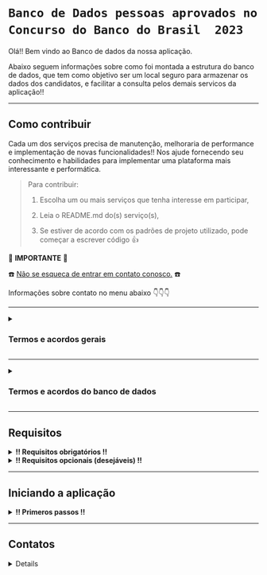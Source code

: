 
# `Banco de Dados pessoas aprovados no Concurso do Banco do Brasil  2023`

Olá!! Bem vindo ao Banco de dados da nossa aplicação.

Abaixo seguem informações sobre como foi montada a estrutura do banco de dados, que tem como objetivo ser um local seguro para armazenar os dados dos candidatos, e facilitar a consulta pelos demais servicos da aplicação!!

<hr>

## Como contribuir ##
Cada um dos serviços precisa de manutenção, melhoraria de performance e implementação de novas funcionalidades!!
Nos ajude fornecendo seu conhecimento e habilidades para implementar uma plataforma mais interessante e performática.

  > Para contribuir:
  >
  > 1. Escolha um ou mais serviços que tenha interesse em participar,
  >
  > 2. Leia o README.md do(s) serviço(s),
  >  
  > 3. Se estiver de acordo com os padrões de projeto utilizado, pode começar a escrever código :thumbsup:

:loudspeaker: **IMPORTANTE** :loudspeaker:

:telephone: [Não se esqueca de entrar em contato conosco.](#contatos) :telephone:

Informações sobre contato no menu abaixo :point_down::point_down::point_down:

<hr>

<details>

  <summary>
    <strong>
      <h3>
        Termos e acordos gerais
      </h3>
    </strong>
  </summary>

Aos interessados em particiar do projeto, segue abaixo as recomendações e regras a serem seguidas pelos contribuidores.
  - Cada serviço tem suas regras e recomendações específicas, consulte o README.md de cada serviço para mais detalhes.
  - Padrões de projeto devem ser seguidos, a fim de se evitar conflitos.
  - Para todos os serviços utilizamos a estrutura de [Git](https://blog.rocketseat.com.br/iniciando-com-git-github/) e [Git Flow](https://medium.com/trainingcenter/utilizando-o-fluxo-git-flow-e63d5e0d5e04).
  - Todos os serviços se integram através de containers [docker](https://www.docker.com/) - para mais informações sobre containers [docker / docker compose / docker-cli](https://docs.docker.com/get-started/overview/) consulte a documentação.
  - Pull requests seomente serão mergeados após aprovação de pelo menos 1 (um) outro colaborador.

</details>

<hr>

<details>

  <summary>
    <strong>
      <h3>
        Termos e acordos do banco de dados
      </h3>
    </strong>
  </summary>

O banco utilizado para o projeto escolhido foi o **Postgres**.
Especificações do banco de dados:
  - Relacional;
  - Tabelas terão a primeira letra do nome maiúscula;
  - Tabelas terão o nome no prefencialmente no plural;
  - [Snake case](https://en.wikipedia.org/wiki/Snake_case),
  - Todos os nomes das entidades, colunas, tabelas devem estar em inglês
  - 3FN - (3ª forma normal), para mais informações sobre normalização de tabelas acesse [esse link](https://learn.microsoft.com/pt-br/office/troubleshoot/access/database-normalization-description)

#### Qualquer alteração da modelagem do banco de dados deverá seguir as especificações acima mencionadas. ####

## Estrutura ##
O Banco está normalizado até a 3ª forma normal (3FN).
A entidades existentes no banco são:
  - Usuários (todos os aprovados no certame) - `Users`;
  - Ranking global (classificação de todos os usuários) - `Global_ranking`;
  - Ranking PCD (classificação exclusiva dos usuários PCD - Pessoa Com Deficiência) - `Pcd_ranking`;
  - Ranking PPP (classificação exclusiva dos usuários PPP - Pessoa Preta ou Parda) - `Ppp_ranking`;
  - Status do usuário (ultimo status do usuário na lista de convocação) - `Status_users`
  - Lotação (departamente e localidade do usuário convocado) - `Job_locations`
  - Turma (turma de ingresso do usuário para treinamento) - `Classes`
  - Cidades (cidades disponíveis para lotação do usuário convocado) - `Cities`
  - Departamento (departamentos disponíveis para lotação do usuário convocado) - `Departments`

  Segue abaixo um diagrama de entidade e relacionamento:

  ![diagrama de entidade e relacionamento](./images/diagrama-de-entidade-e-relacionamento.png)
  
</details>

<hr>

## Requisitos ##

<details>

  <summary>
    <strong>
      !! Requisitos obrigatórios !!
    </strong>
  </summary>
  
  <br>
  
  1. Docker :red_circle::

       - Para verificar a instalação do `docker` execute no terminal:

         ```
         $ docker --version
         ```

         caso o retorno seja algo como:

         ```
         $ docker: command not found
         ```

         siga pra este [link - Instalação do Docker Engine -](https://docs.docker.com/engine/install/) para realizar a instalação do Docker.

</details>

<details>
  <summary>
    <strong>
      !! Requisitos opcionais (desejáveis) !!
    </strong>
  </summary>

  <br>

  1. Node.js :green_circle::
     
      - Para verificar a instalação do `node` execute no terminal:

        ```
        $ node --version
        ```

        caso o retorno seja algo como:

        ```
        $ Command 'node' not found, but can be installed with:
        $ sudo apt install nodejs
        ```

        siga pra este [link - Inslação do Node através do NVM -](https://github.com/nvm-sh/nvm#installing-and-updating) para realizar a instalação do node.js.

  <br>
  <br>

  2. Python versão 3 ou superior :green_circle::

       - Para verificar a instalção do `python3` execute no terminal:

         ```
         $ python3 --version
         ```

         caso o retorno seja algo como:

         ```
         $ command not found: python
         ```

         siga para esse [link - Instalação do python -](https://wiki.python.org/moin/BeginnersGuide/Download) para realizar a instalação do python 3 ou superior.
  
</details>

<hr>

## Iniciando a aplicação ##

<details>

   <summary>
     <strong>
       ‼ Primeros passos !!
     </strong>
   </summary>

  <br>

   1. Clone o repositório
      
      - Use um dos comandos abaixo:
        - `git clone git@github.com:TheWonderRat/quem_ta_on_no_bb.git`
        - `git clone https://github.com/TheWonderRat/quem_ta_on_no_bb.git`
      - Entre na pasta do repositório que você acabou de clonar:
        - `cd quem_ta_on_no_bb`
      - Entre na pasta do banco de dados:
        - `cd database` 

  <br>
  <br>
   
  2. Crie um arquvivo `.env`:
   
      - User o comando abaixo para criar uma arquivo para definir as variáveis de ambiente:

        ```
        $ touch .env
        ```
    
      - Abra o arquivo `.env` no editor de códido de sua preferência e defina as seguintes variáveis de ambiente:

        ```
        1.  PORT_DB=defina_uma_porta
        2.  POSTGRES_USER=defina_um_usuário
        3.  POSTGRES_PASSWORD=defina_uma_senha
        4.  POSTGRES_DB=defina_o_nome_do_db
        ```

      - caso não tenha familiaridae com alguma das variáveis de ambiente citadas acima consulte:
          - [PostgresSQL](https://www.postgresql.org/docs/16/tutorial.html) ou [docker-postgres](https://hub.docker.com/_/postgres)

  <br>
  <br>
  
  3. Inicie o conatainer do banco de dados com o Docker:

       - User os comandos:

         ```
         $ docker build -t database .
         $ docker run --name db --env-file .env -p 5432:5432 -v ./data:/var/lib/postgresql/data --rm --network=aprovados_bb -d database
         ```

  <br>
  <br>
  
  4. Após todo o processamento, e esperado que o banco de dados esteja operacional.
     - Para verificar o funcionando do service inicie alguma aplicação para acesso ao banco. Ex.: [Dbeaver](https://dbeaver.io/download/), [pgAdmin](https://www.pgadmin.org/)
     - Caso queria acessar via terminal use os comandos:

       ```
       $ docker exec -i -t db sh
       $ psql -U $POSTGRES_USER -d $POSTGRES_DB -h localhost -p 5432 -W
       ```
           
</details>

<hr>

## Contatos ##

<details>
  
### **Envie** uma mensagem para os nossos colaboradores. ###
>  Tire dúvidas!
>
> Proponha mudanças!
>
> Informe que tem interesse em colaborar, e em que parte pode ajudar!
>
> De feedback sobre as implementações!
>
> Nos ajude a fazer essa aplicação algo INCRÍVEL! :star_struck:

Colaboradores :busts_in_silhouette: :

  -  Felipe
      - ![image](https://img.shields.io/badge/Gmail-D14836?style=for-the-badge&logo=gmail&logoColor=white) :: felipe.raindo+dev@gmail.com
        
      - ![image](https://img.shields.io/badge/GitHub-100000?style=for-the-badge&logo=github&logoColor=white) :: @feliperaindo
        
      - ![image](https://img.shields.io/badge/LinkedIn-0077B5?style=for-the-badge&logo=linkedin&logoColor=white) :: @feliperaindo
        
      - ![image](https://dcbadge.vercel.app/api/shield/555185291770593302) :: @sazanh

</details>
